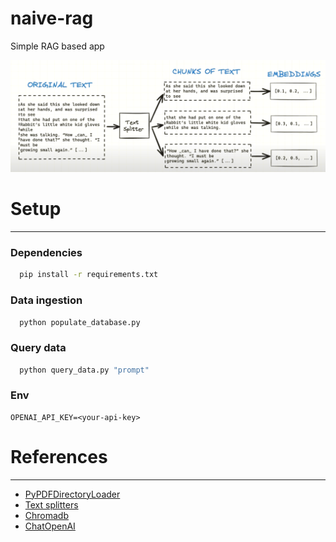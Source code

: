 # naive-rag
Simple RAG based app

![rag architecture](./assets/rag.png)

# Setup

---
### Dependencies
```bash
  pip install -r requirements.txt
```

### Data ingestion
```bash
  python populate_database.py
```

### Query data
```bash
  python query_data.py "prompt"
```

### Env
```dotenv
OPENAI_API_KEY=<your-api-key>
```


# References

---
 - [PyPDFDirectoryLoader](https://python.langchain.com/api_reference/community/document_loaders/langchain_community.document_loaders.pdf.PyPDFDirectoryLoader.html#langchain_community.document_loaders.pdf.PyPDFDirectoryLoader)
 - [Text splitters](https://python.langchain.com/api_reference/text_splitters/index.html)
 - [Chromadb](https://python.langchain.com/api_reference/community/vectorstores/langchain_community.vectorstores.chroma.Chroma.html)
 - [ChatOpenAI](https://python.langchain.com/api_reference/openai/chat_models/langchain_openai.chat_models.base.ChatOpenAI.html)